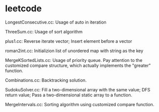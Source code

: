 leetcode
========

LongestConsecutive.cc: Usage of auto in iteration

ThreeSum.cc: Usage of sort algorithm

plus1.cc: Reverse iterate vector; Insert element before a vector

roman2int.cc: Initializion list of unordered map with string as the key

MergeKSortedLists.cc: Usage of priority queue. Pay attention to the customized
compare structure, which actually implements the "greater" function.

Combinations.cc: Backtracking solution.

SudokuSolver.cc: Fill a two-dimensional array with the same value; DFS return
value; Pass a two-dimensional static array to a function.

MergeIntervals.cc: Sorting algorithm using customized compare function.
